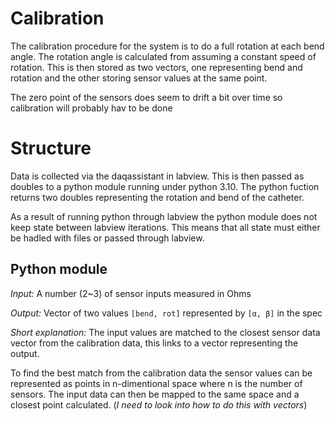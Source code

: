 
# Calibration

The calibration procedure for the system is to do a full rotation at each bend angle. The rotation angle is calculated from assuming a constant speed of rotation. This is then stored as two vectors, one representing bend and rotation and the other storing sensor values at the same point.

The zero point of the sensors does seem to drift a bit over time so calibration will probably hav to be done 

# Structure

Data is collected via the daqassistant in labview. This is then passed as doubles to a python module running under python 3.10. The python fuction returns two doubles representing the rotation and bend of the catheter. 

As a result of running python through labview the python module does not keep state between labview iterations. This means that all state must either be hadled with files or passed through labview.

## Python module

*Input:* A number (2~3) of sensor inputs measured in Ohms

*Output:* Vector of two values `[bend, rot]` represented by `[α, β]` in the spec

*Short explanation:* The input values are matched to the closest sensor data vector from the calibration data, this links to a vector representing the output.

To find the best match from the calibration data the sensor values can be represented as points in n-dimentional space where n is the number of sensors. The input data can then be mapped to the same space and a closest point calculated. (*I need to look into how to do this with vectors*)
